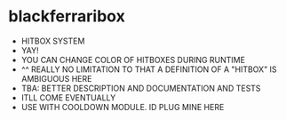 # blackferraribox
- HITBOX SYSTEM
- YAY!
- YOU CAN CHANGE COLOR OF HITBOXES DURING RUNTIME
- ^^ REALLY NO LIMITATION TO THAT A DEFINITION OF A  "HITBOX" IS AMBIGUOUS HERE
- TBA: BETTER DESCRIPTION AND DOCUMENTATION AND TESTS
- ITLL COME EVENTUALLY
- USE WITH COOLDOWN MODULE. ID PLUG MINE HERE